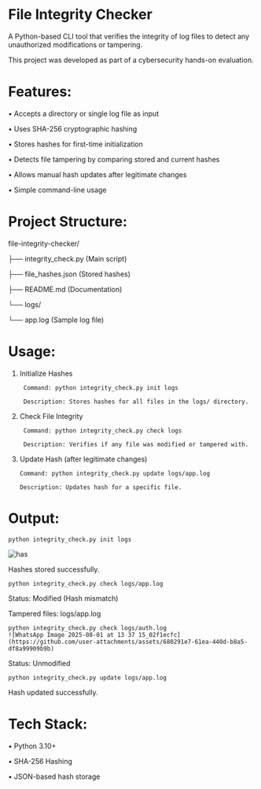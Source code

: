 # File Integrity Checker

A Python-based CLI tool that verifies the integrity of log files to detect any unauthorized modifications or tampering.

This project was developed as part of a cybersecurity hands-on evaluation.

# Features: 
• Accepts a directory or single log file as input 

• Uses SHA-256 cryptographic hashing 

• Stores hashes for first-time initialization 

• Detects file tampering by comparing stored and current hashes 

• Allows manual hash updates after legitimate changes 

• Simple command-line usage  

# Project Structure:
file-integrity-checker/

├── integrity_check.py (Main script)

├── file_hashes.json (Stored hashes)

├── README.md (Documentation)

└── logs/

└── app.log (Sample log file)

# Usage: 
1. Initialize Hashes
   
        Command: python integrity_check.py init logs
    
        Description: Stores hashes for all files in the logs/ directory. 

2. Check File Integrity
   
        Command: python integrity_check.py check logs
   
        Description: Verifies if any file was modified or tampered with.

3. Update Hash (after legitimate changes)
   
       Command: python integrity_check.py update logs/app.log
   
       Description: Updates hash for a specific file. 

# Output: 

    python integrity_check.py init logs
  ![has](https://github.com/user-attachments/assets/d2c4a2ce-7da5-498d-9e36-13e27df86b14)


 
Hashes stored successfully. 

    python integrity_check.py check logs/app.log
 
Status: Modified (Hash mismatch) 

Tampered files: logs/app.log
 
    python integrity_check.py check logs/auth.log
    ![WhatsApp Image 2025-08-01 at 13 37 15_02f1ecfc](https://github.com/user-attachments/assets/680291e7-61ea-440d-b8a5-df8a99909b9b)


Status: Unmodified 

    python integrity_check.py update logs/app.log

Hash updated successfully. 

# Tech Stack: 
 • Python 3.10+ 
 
 • SHA-256 Hashing 
 
 • JSON-based hash storage 
